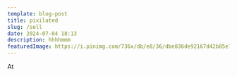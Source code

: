 ```yaml
---
template: blog-post
title: pixilated
slug: /sell
date: 2024-07-04 18:13
description: hhhhmmm
featuredImage: https://i.pinimg.com/736x/db/e8/36/dbe836de92167d42b85e7e84a9c425a7.jpg
---
```

At